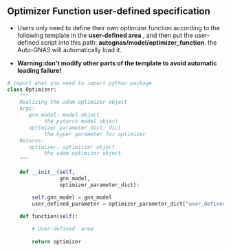## Optimizer Function user-defined specification

- Users only need to define their own optimizer function according to the following template in the **user-defined area** , and then put the user-defined script into this path: **autognas/model/optimizer_function**. the Auto-GNAS will automatically load it. 

- **Warning:don't modify other parts of the template to avoid automatic loading failure!**

```python
# import what you need to import python package
class Optimizer:
    """
    Realizing the adam optimizer object
    Args:
       gnn_model: model object
            the pytorch model object
       optimizer_parameter_dict: dict
            the hyper parameter for optimizer
    Returns:
       optimizer: optimizier object
            the adam optimizer object
    """

    def __init__(self,
                 gnn_model,
                 optimizer_parameter_dict):

        self.gnn_model = gnn_model
        user_defined_parameter = optimizer_parameter_dict["user_defined_parameter"]

    def function(self):
        
        # User-defined  area
        
        return optimizer
```
